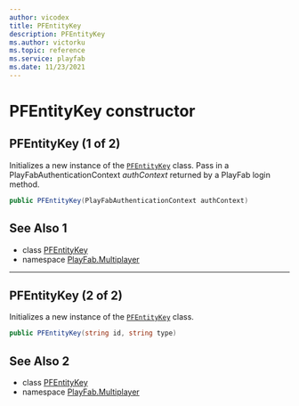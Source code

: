 ```yaml
---
author: vicodex
title: PFEntityKey
description: PFEntityKey
ms.author: victorku
ms.topic: reference
ms.service: playfab
ms.date: 11/23/2021
---
```


# PFEntityKey constructor
## PFEntityKey (1 of 2)

Initializes a new instance of the [`PFEntityKey`](../PFEntityKey.md) class. Pass in a PlayFabAuthenticationContext *authContext* returned by a PlayFab login method.

```csharp
public PFEntityKey(PlayFabAuthenticationContext authContext)
```

## See Also 1

* class [PFEntityKey](../PFEntityKey.md)
* namespace [PlayFab.Multiplayer](../../PlayFabMultiplayerSDK.md)

---

## PFEntityKey (2 of 2)

Initializes a new instance of the [`PFEntityKey`](../PFEntityKey.md) class.

```csharp
public PFEntityKey(string id, string type)
```

## See Also 2

* class [PFEntityKey](../PFEntityKey.md)
* namespace [PlayFab.Multiplayer](../../PlayFabMultiplayerSDK.md)
